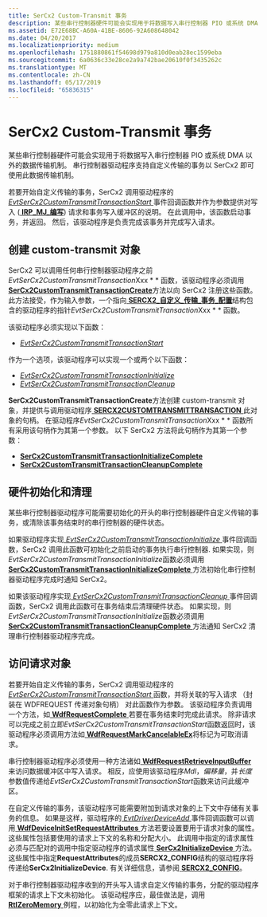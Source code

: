 ```yaml
---
title: SerCx2 Custom-Transmit 事务
description: 某些串行控制器硬件可能会实现用于将数据写入串行控制器 PIO 或系统 DMA 以外的数据传输机制。
ms.assetid: E72E68BC-A60A-41BE-8606-92A608648042
ms.date: 04/20/2017
ms.localizationpriority: medium
ms.openlocfilehash: 1751880861f54698d979a810d0eab28ec1599eba
ms.sourcegitcommit: 6a0636c33e28ce2a9a742bae20610f0f3435262c
ms.translationtype: MT
ms.contentlocale: zh-CN
ms.lasthandoff: 05/17/2019
ms.locfileid: "65836315"
---
```

# <a name="sercx2-custom-transmit-transactions"></a>SerCx2 Custom-Transmit 事务

某些串行控制器硬件可能会实现用于将数据写入串行控制器 PIO 或系统 DMA 以外的数据传输机制。 串行控制器驱动程序支持自定义传输的事务以 SerCx2 即可使用此数据传输机制。

若要开始自定义传输的事务，SerCx2 调用驱动程序的[ *EvtSerCx2CustomTransmitTransactionStart* ](https://msdn.microsoft.com/library/windows/hardware/dn265207)事件回调函数并作为参数提供对写入 ([ **IRP\_MJ\_编写**](https://msdn.microsoft.com/library/windows/hardware/ff546904)) 请求和事务写入缓冲区的说明。 在此调用中，该函数启动事务，并返回。 然后，该驱动程序是负责完成该事务并完成写入请求。

## <a name="creating-the-custom-transmit-object"></a>创建 custom-transmit 对象

SerCx2 可以调用任何串行控制器驱动程序之前*EvtSerCx2CustomTransmitTransaction*Xxx * * 函数，该驱动程序必须调用[ **SerCx2CustomTransmitTransactionCreate**](https://msdn.microsoft.com/library/windows/hardware/dn265259)方法以向 SerCx2 注册这些函数。 此方法接受，作为输入参数，一个指向[ **SERCX2\_自定义\_传输\_事务\_配置**](https://msdn.microsoft.com/library/windows/hardware/dn265321)结构包含的驱动程序的指针*EvtSerCx2CustomTransmitTransaction*Xxx * * 函数。

该驱动程序必须实现以下函数：

- [*EvtSerCx2CustomTransmitTransactionStart*](https://msdn.microsoft.com/library/windows/hardware/dn265207)

作为一个选项，该驱动程序可以实现一个或两个以下函数：

- [*EvtSerCx2CustomTransmitTransactionInitialize*](https://msdn.microsoft.com/library/windows/hardware/dn265206)
- [*EvtSerCx2CustomTransmitTransactionCleanup*](https://msdn.microsoft.com/library/windows/hardware/dn265205)

**SerCx2CustomTransmitTransactionCreate**方法创建 custom-transmit 对象，并提供与调用驱动程序[ **SERCX2CUSTOMTRANSMITTRANSACTION** ](https://docs.microsoft.com/windows-hardware/drivers/serports/sercx2-object-handles#sercx2customtransmittransaction-object-handle)此对象的句柄。 在驱动程序*EvtSerCx2CustomTransmitTransaction*Xxx * * 函数所有采用该句柄作为其第一个参数。 以下 SerCx2 方法将此句柄作为其第一个参数：

- [**SerCx2CustomTransmitTransactionInitializeComplete**](https://msdn.microsoft.com/library/windows/hardware/dn265260)
- [**SerCx2CustomTransmitTransactionCleanupComplete**](https://msdn.microsoft.com/library/windows/hardware/dn265258)

## <a name="hardware-initialization-and-clean-up"></a>硬件初始化和清理

某些串行控制器驱动程序可能需要初始化的开头的串行控制器硬件自定义传输的事务，或清除该事务结束时的串行控制器的硬件状态。

如果驱动程序实现[ *EvtSerCx2CustomTransmitTransactionInitialize* ](https://msdn.microsoft.com/library/windows/hardware/dn265206)事件回调函数，SerCx2 调用此函数可初始化之前启动的事务执行串行控制器. 如果实现，则*EvtSerCx2CustomTransmitTransactionInitialize*函数必须调用[ **SerCx2CustomTransmitTransactionInitializeComplete** ](https://msdn.microsoft.com/library/windows/hardware/dn265260)方法初始化串行控制器驱动程序完成时通知 SerCx2。

如果该驱动程序实现[ *EvtSerCx2CustomTransmitTransactionCleanup* ](https://msdn.microsoft.com/library/windows/hardware/dn265205)事件回调函数，SerCx2 调用此函数可在事务结束后清理硬件状态。 如果实现，则*EvtSerCx2CustomTransmitTransactionInitialize*函数必须调用[ **SerCx2CustomTransmitTransactionCleanupComplete** ](https://msdn.microsoft.com/library/windows/hardware/dn265258)方法通知 SerCx2 清理串行控制器驱动程序完成。

## <a name="accessing-the-request-object"></a>访问请求对象

若要开始自定义传输的事务，SerCx2 调用驱动程序的[ *EvtSerCx2CustomTransmitTransactionStart* ](https://msdn.microsoft.com/library/windows/hardware/dn265207)函数，并将关联的写入请求 （封装在 WDFREQUEST 传递对象句柄） 对此函数作为参数。 该驱动程序负责调用一个方法，如[ **WdfRequestComplete** ](https://msdn.microsoft.com/library/windows/hardware/ff549945)若要在事务结束时完成此请求。 除非请求可以完成之前立即*EvtSerCx2CustomTransmitTransactionStart*函数返回时，该驱动程序必须调用方法如[ **WdfRequestMarkCancelableEx**](https://msdn.microsoft.com/library/windows/hardware/ff549984)将标记为可取消请求。

串行控制器驱动程序必须使用一种方法诸如[ **WdfRequestRetrieveInputBuffer** ](https://msdn.microsoft.com/library/windows/hardware/ff550014)来访问数据缓冲区中写入请求。 相反，应使用该驱动程序*Mdl*，*偏移量*，并*长度*参数值传递给*EvtSerCx2CustomTransmitTransactionStart*函数来访问此缓冲区。

在自定义传输的事务，该驱动程序可能需要附加到请求对象的上下文中存储有关事务的信息。 如果是这样，驱动程序的[ *EvtDriverDeviceAdd* ](https://msdn.microsoft.com/library/windows/hardware/ff541693)事件回调函数可以调用[ **WdfDeviceInitSetRequestAttributes** ](https://msdn.microsoft.com/library/windows/hardware/ff546786)方法若要设置要用于请求对象的属性。 这些属性包括要使用的请求上下文的名称和分配大小。 此调用中指定的请求属性必须与匹配对的调用中指定驱动程序的请求属性[ **SerCx2InitializeDevice** ](https://msdn.microsoft.com/library/windows/hardware/dn265261)方法。 这些属性中指定**RequestAttributes**的成员**SERCX2\_CONFIG**结构的驱动程序将传递给**SerCx2InitializeDevice**. 有关详细信息，请参阅[ **SERCX2\_CONFIG**](https://msdn.microsoft.com/library/windows/hardware/dn265310)。

对于串行控制器驱动程序收到的开头写入请求自定义传输的事务，分配的驱动程序框架的请求上下文未初始化。 该驱动程序应，最佳做法是，调用[ **RtlZeroMemory** ](https://msdn.microsoft.com/library/windows/hardware/ff563610)例程，以初始化为全零此请求上下文。
